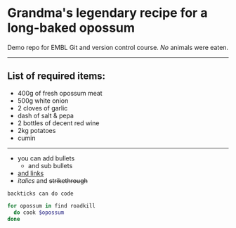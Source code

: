 # Grandma's legendary recipe for a long-baked **opossum**
Demo repo for EMBL Git and version control course. _No_ animals were eaten.

-------------
## List of required items:

- 400g of fresh opossum meat
- 500g white onion
- 2 cloves of garlic
- dash of salt & pepa
- 2 bottles of decent red wine
- 2kg potatoes
- cumin

-------------

- you can add bullets
  - and sub bullets
- [and links](https://www.google.com)
- _italics_ and ~~strikethrough~~

`backticks can do code`

```Bash
for opossum in find roadkill
  do cook $opossum
done
```
